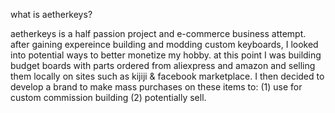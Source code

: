 what is aetherkeys?

aetherkeys is a half passion project and e-commerce business attempt. after gaining expereince building and modding custom keyboards, I looked into
potential ways to better monetize my hobby. at this point I was building budget boards with parts ordered from aliexpress and amazon and selling them
locally on sites such as kijiji & facebook marketplace. I then decided to develop a brand to make mass purchases on these items to: (1) use for custom 
commission building (2) potentially sell. 
